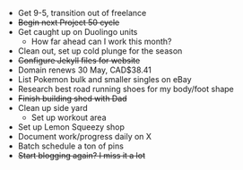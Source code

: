 - Get 9-5, transition out of freelance
- ~~Begin next Project 50 cycle~~
- Get caught up on Duolingo units
	- How far ahead can I work this month?
- Clean out, set up cold plunge for the season
- ~~Configure Jekyll files for website~~
- Domain renews 30 May, CAD$38.41
- List Pokemon bulk and smaller singles on eBay
- Research best road running shoes for my body/foot shape
- ~~Finish building shed with Dad~~
- Clean up side yard
	- Set up workout area
- Set up Lemon Squeezy shop
- Document work/progress daily on X
- Batch schedule a ton of pins
- ~~Start blogging again? I miss it a lot~~